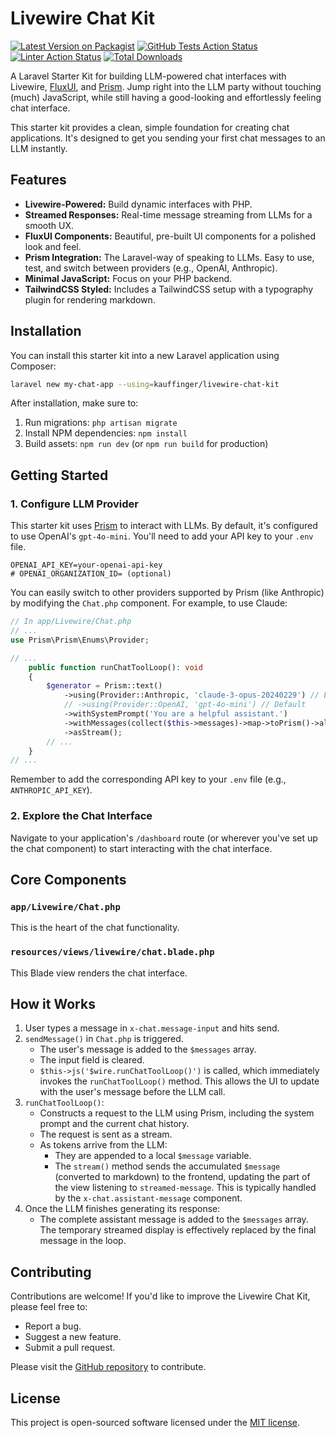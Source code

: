 # Livewire Chat Kit

[![Latest Version on Packagist](https://img.shields.io/packagist/v/kauffinger/livewire-chat-kit.svg?style=flat-square)](https://packagist.org/packages/kauffinger/livewire-chat-kit)
[![GitHub Tests Action Status](https://img.shields.io/github/actions/workflow/status/kauffinger/livewire-chat/tests.yml?branch=main&label=tests&style=flat-square)](https://github.com/kauffinger/livewire-chat/actions?query=workflow%3Atests+branch%3Amain)
[![Linter Action Status](https://img.shields.io/github/actions/workflow/status/kauffinger/livewire-chat/linter.yml?branch=main&label=tests&style=flat-square)](https://github.com/kauffinger/livewire-chat/actions?query=workflow%3Alinter+branch%3Amain)
[![Total Downloads](https://img.shields.io/packagist/dt/kauffinger/livewire-chat-kit.svg?style=flat-square)](https://packagist.org/packages/kauffinger/livewire-chat-kit)

A Laravel Starter Kit for building LLM-powered chat interfaces with Livewire, [FluxUI](https://fluxui.com), and [Prism](https://github.com/prismphp/prism). Jump right into the LLM party without touching (much) JavaScript, while still having a good-looking and effortlessly feeling chat interface.

This starter kit provides a clean, simple foundation for creating chat applications. It's designed to get you sending your first chat messages to an LLM instantly.

## Features

*   **Livewire-Powered:** Build dynamic interfaces with PHP.
*   **Streamed Responses:** Real-time message streaming from LLMs for a smooth UX.
*   **FluxUI Components:** Beautiful, pre-built UI components for a polished look and feel.
*   **Prism Integration:** The Laravel-way of speaking to LLMs. Easy to use, test, and switch between providers (e.g., OpenAI, Anthropic).
*   **Minimal JavaScript:** Focus on your PHP backend.
*   **TailwindCSS Styled:** Includes a TailwindCSS setup with a typography plugin for rendering markdown.

## Installation

You can install this starter kit into a new Laravel application using Composer:

```bash
laravel new my-chat-app --using=kauffinger/livewire-chat-kit
```

After installation, make sure to:

1.  Run migrations: `php artisan migrate`
2.  Install NPM dependencies: `npm install`
3.  Build assets: `npm run dev` (or `npm run build` for production)

## Getting Started

### 1. Configure LLM Provider

This starter kit uses [Prism](https://github.com/prismphp/prism) to interact with LLMs. By default, it's configured to use OpenAI's `gpt-4o-mini`. You'll need to add your API key to your `.env` file.

```env
OPENAI_API_KEY=your-openai-api-key
# OPENAI_ORGANIZATION_ID= (optional)
```

You can easily switch to other providers supported by Prism (like Anthropic) by modifying the `Chat.php` component. For example, to use Claude:

```php
// In app/Livewire/Chat.php
// ...
use Prism\Prism\Enums\Provider;

// ...
    public function runChatToolLoop(): void
    {
        $generator = Prism::text()
            ->using(Provider::Anthropic, 'claude-3-opus-20240229') // Example for Claude
            // ->using(Provider::OpenAI, 'gpt-4o-mini') // Default
            ->withSystemPrompt('You are a helpful assistant.')
            ->withMessages(collect($this->messages)->map->toPrism()->all())
            ->asStream();
        // ...
    }
// ...
```

Remember to add the corresponding API key to your `.env` file (e.g., `ANTHROPIC_API_KEY`).

### 2. Explore the Chat Interface

Navigate to your application's `/dashboard` route (or wherever you've set up the chat component) to start interacting with the chat interface.

## Core Components

### `app/Livewire/Chat.php`

This is the heart of the chat functionality.

### `resources/views/livewire/chat.blade.php`

This Blade view renders the chat interface.

## How it Works

1.  User types a message in `x-chat.message-input` and hits send.
2.  `sendMessage()` in `Chat.php` is triggered.
    *   The user's message is added to the `$messages` array.
    *   The input field is cleared.
    *   `$this->js('$wire.runChatToolLoop()')` is called, which immediately invokes the `runChatToolLoop()` method. This allows the UI to update with the user's message before the LLM call.
3.  `runChatToolLoop()`:
    *   Constructs a request to the LLM using Prism, including the system prompt and the current chat history.
    *   The request is sent as a stream.
    *   As tokens arrive from the LLM:
        *   They are appended to a local `$message` variable.
        *   The `stream()` method sends the accumulated `$message` (converted to markdown) to the frontend, updating the part of the view listening to `streamed-message`. This is typically handled by the `x-chat.assistant-message` component.
4.  Once the LLM finishes generating its response:
    *   The complete assistant message is added to the `$messages` array. The temporary streamed display is effectively replaced by the final message in the loop.

## Contributing

Contributions are welcome! If you'd like to improve the Livewire Chat Kit, please feel free to:

*   Report a bug.
*   Suggest a new feature.
*   Submit a pull request.

Please visit the [GitHub repository](https://github.com/kauffinger/livewire-chat-kit) to contribute.

## License

This project is open-sourced software licensed under the [MIT license](LICENSE.md).
```
